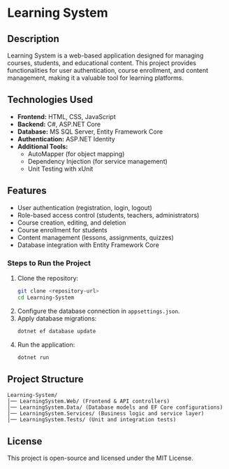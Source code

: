 # Learning System

## Description
Learning System is a web-based application designed for managing courses, students, and educational content. This project provides functionalities for user authentication, course enrollment, and content management, making it a valuable tool for learning platforms.

## Technologies Used
- **Frontend:** HTML, CSS, JavaScript
- **Backend:** C#, ASP.NET Core
- **Database:** MS SQL Server, Entity Framework Core
- **Authentication:** ASP.NET Identity
- **Additional Tools:**
  - AutoMapper (for object mapping)
  - Dependency Injection (for service management)
  - Unit Testing with xUnit

## Features
- User authentication (registration, login, logout)
- Role-based access control (students, teachers, administrators)
- Course creation, editing, and deletion
- Course enrollment for students
- Content management (lessons, assignments, quizzes)
- Database integration with Entity Framework Core

### Steps to Run the Project
1. Clone the repository:
   ```sh
   git clone <repository-url>
   cd Learning-System
   ```
2. Configure the database connection in `appsettings.json`.
3. Apply database migrations:
   ```sh
   dotnet ef database update
   ```
4. Run the application:
   ```sh
   dotnet run
   ```

## Project Structure
```
Learning-System/
│── LearningSystem.Web/ (Frontend & API controllers)
│── LearningSystem.Data/ (Database models and EF Core configurations)
│── LearningSystem.Services/ (Business logic and service layer)
│── LearningSystem.Tests/ (Unit and integration tests)
```

## License
This project is open-source and licensed under the MIT License.


